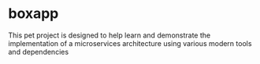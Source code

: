 # boxapp
This pet project is designed to help learn and demonstrate the implementation of a microservices architecture using various modern tools and dependencies
